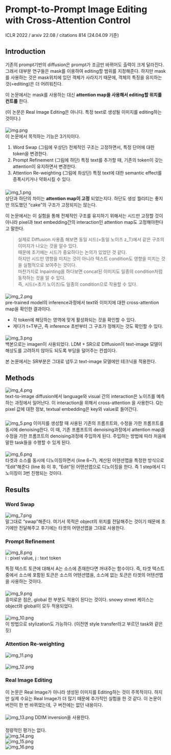 Prompt-to-Prompt Image Editing with Cross-Attention Control
===
ICLR 2022 / arxiv 22.08 / citations 814 (24.04.09 기준)
####
## Introduction
기존의 prompt기반의 diffusion은 prompt가 조금만 바뀌어도 출력이 크게 달라진다.
그래서 대부분 연구들은 mask를 이용하여 editing할 범위를 지정해준다.
하지만 mask를 사용하는 것은 mask위치에 있던 객체가 사라지기 때문에, 객체의 특징을 유지하는  것(=editing)은 더 어려워진다.

이 논문에서는 mask를 사용하는 대신 **attention map을 사용해서 editing할 위치를 컨트롤** 한다.

(이 논문은 Real Image Editing은 아니다. 특정 text로 생성될 이미지를 editing하는 것이다.)  
####
![img.png](img.png)  
이 논문에서 목적하는 기능은 3가지이다.

1. Word Swap (그림에 우상단)
   전체적인 구조는 고정하면서, 특정 단어에 대한 token을 변경한다.
2. Prompt Refinement (그림에 하단)
   특정 text를 추가할 때, 기존의 token이 갖는 attention이 유지하면서 변경한다.
3. Attention Re-weighting (그림에 좌상단)
   특정 text에 대한 semantic effect를 증폭시키거나 약화시킬 수 있다.
###
![img_1.png](img_1.png)  
상단과 하단의 차이는 **attention map이 고정** 되었는지다.
하단도 생성 퀄리티는 좋지만 의도했던 “cake”의 구조가 고정되지는 않는다.

이 논문에서는 이 실험을 통해 전체적인 구조를 유지하기 위해서는 시드만 고정할 것이 아니라
pixel과 text embedding간의 interaction인 attention map도 고정해야한다고 말한다.

> 실제로 Diffusion 사용좀 해보면 동일 시드(=동일 노이즈 z_T)에서 같은 구조의 이미지가 나오는 것을 알수 있다.  
> 때문에 초기에는 시드가 중요하다는 논의가 있었던 것 같다.  
> 하지만 시드만 영향을 미치는 것이 아니라 텍스트 condition도 영향을 미치는 것을 실험적으로 보여주는 것이다.  
> 마찬가지로 Inpainting을 하다보면 concat된 이미지도 일종의 condition처럼 동작하는 것을 알 수 있다.  
> 즉, 시드(=초기 노이즈)도 일종의 condition으로 작용할 수 있다.  
####
![img_2.png](img_2.png)  
pre-trained model의 inference과정에서 text와 이미지에 대한 cross-attention map을 확인한 결과이다.

- 각 token에 해당하는 영역에 맞게 활성화되는 것을 확인할 수 있다.
- 게다가 t=T부근, 즉 inference 초반부터 그 구조가 정해지는 것도 확인할 수 있다.
####
![img_3.png](img_3.png)  
백본으로는 imagen이 사용되었다.
LDM + SR으로 DIffusion이 text-image 모델이 해상도를 고려하지 않아도 되도록 부담을 덜어주는 컨셉이다.

본 논문에서는 SR부분은 그대로 냅두고 text-image 모델에만 테크닉을 적용한다.
####
## Methods  
![img_4.png](img_4.png)  
text-to-image diffusion에서 language와 visual 간의 interaction은 노이즈를 예측하는 과정에서 일어난다.
이 interaction을 위해서 cross-attention 을 사용한다.
Q는 pixel 값에 대한 정보, textual embedding은 key와 value로 들어간다.  
#####
![img_5.png](img_5.png)
이미지를 생성할 때 사용된 기존의 프롬프트와, 수정을 가한 프롬프트를 동시에 denoising한다.
이 때, 기존 프롬프트의 denoising과정에서 attention map을 수정을 가한 프롬프트의 denoising과정에 주입하게 된다.
주입하는 방법에 따라 처음에 말한 task들을 수행할 수 있게 된다.
####
![img_6.png](img_6.png)  
타겟과 소스를 동시에 디노이징하면서 (line 6~7), 계산된 어텐션맵을 특정한 방식으로 “Edit”해준다 (line 8)
이 후, “Edit”된 어탠션맵으로 디노이징을 한다.
즉 1 step에서 디노이징이 3번 진행되는 것이다.  
####
## Results
### Word Swap
![img_7.png](img_7.png)  
말그대로 “swap”해준다.
여기서 목적은 object의 위치를 전달해주는 것이기 때문에 초기에만 전달해주고 후기에는 타겟의 어탠션맵을 그대로 사용한다.

### Prompt Refinement  
![img_8.png](img_8.png)  
i : pixel value, j : text token

특정 텍스트 토큰에 대해서 A는 소스에 존재한다면 꺼내주는 함수이다.
즉, 타겟 텍스트 중에서 소스에 포함된 토큰은 소스의 어텐션맵을, 소스에 없는 토큰은 타겟의 어텐션맵을 사용하는 것이다.
####

![img_9.png](img_9.png)  
흥미로운 점은, global 한 부분도 적용이 된다는 것이다.
snowy street 케이스는 object와 global이 모두 적용되었다.
####
![img_10.png](img_10.png)  
이 방법으로 stylization도 가능하다. (이전엔 style transfer라고 부르던 task와 같은 듯)
### Attention Re-weighting
![img_11.png](img_11.png)  
####
![img_12.png](img_12.png)  
### Real Image Editing  
이 논문은 Real Image가 아니라 생성된 이미지를 Editing하는 것이 주목적이다.
하지만 실제 수요는 Real Image가 더 많기 때문에 추가적인 실험을 한 것 같다.
이 논문이 버전이 한 번 바뀌었는데, 구 버전에는 없던 내용이다.
####
![img_13.png](img_13.png) 
DDIM inversion을 사용한다.
####
정량적인 평가는 없다.  
![img_14.png](img_14.png)  
![img_15.png](img_15.png)  
![img_16.png](img_16.png)
